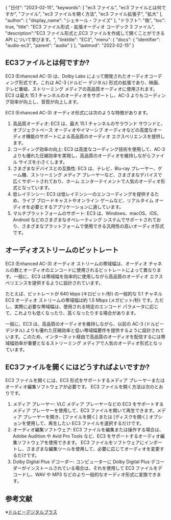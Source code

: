 {
"日付": "2023-02-15",
  "keywords": [
"ec3 ファイル",
"ec3 ファイルとは何ですか",
"ファイル",
"ec3 ファイルを開く方法",
"ec3 ファイル拡張子",
"拡大"
],
  "author": {
"display_name": "シェキール・ファイズ"
},
"ドラフト": "偽",
"toc": true,
"title": "EC3 ファイル形式 - 拡張オーディオ コーデック 3 ファイル",
  "description":"EC3 ファイル形式と,EC3 ファイルを作成して開くことができる API について学びます。",
"linktitle": "EC3",
  "menu": {
    "docs": {
      "identifier": "audio-ec3",
"parent": "audio"
}
},
"lastmod": "2023-02-15"
}

## EC3ファイルとは何ですか?

EC3 (Enhanced AC-3) は、Dolby Labs によって開発されたオーディオコーディング形式です。これは AC-3 (ドルビー デジタル) 形式の拡張であり、映画、テレビ番組、ストリーミング メディアの高品質オーディオに使用されます。 EC3 は最大 15.1 チャンネルのオーディオをサポートし、AC-3 よりもコーディング効率が向上し、音質が向上します。

EC3 (Enhanced AC-3) オーディオ形式には次のような特徴があります。

1. 高品質オーディオ: EC3 は、最大 15.1 チャンネルのサラウンド サウンドと、オブジェクトベース オーディオやイマーシブ オーディオなどの高度なオーディオ機能のサポートによる高品質のオーディオ エクスペリエンスを提供します。
2. コーディング効率の向上: EC3 は高度なコーディング技術を使用して、AC-3 よりも優れた圧縮効率を実現し、高品質のオーディオを維持しながらファイル サイズを小さくします。
3. さまざまなデバイスとの互換性: EC3 は、テレビ、Blu-ray プレーヤー、ゲーム機、ストリーミング メディア プレーヤーなど、さまざまなデバイスで広くサポートされており、ホーム エンターテイメントで人気のオーディオ形式となっています。
4. 低レイテンシー: EC3 は低レイテンシーのエンコーディングを提供するため、ライブ ブロードキャストやオンライン ゲームなど、リアルタイム オーディオを必要とするアプリケーションに適しています。
5. マルチプラットフォームのサポート: EC3 は、Windows、macOS、iOS、Android などのさまざまなオペレーティング システムでサポートされており、さまざまなプラットフォームで使用できる汎用性の高いオーディオ形式です。

## オーディオストリームのビットレート

EC3 (Enhanced AC-3) オーディオ ストリームの帯域幅は、オーディオ チャネルの数とオーディオのエンコードに使用されるビットレートによって異なります。一般に、EC3 は帯域幅を効率的に使用しながら高品質のオーディオ エクスペリエンスを提供するように設計されています。

たとえば、ビットレートが 640 kbps (キロビット/秒) の一般的な 5.1 チャネル EC3 オーディオ ストリームの帯域幅は約 1.5 Mbps (メガビット/秒) です。ただし、実際に必要な帯域幅は、使用される特定のエンコード パラメータに応じて、これよりも低くなったり、高くなったりする場合があります。

一般に、EC3 は、高品質のオーディオを維持しながら、以前の AC-3 (ドルビー デジタル) よりも優れた圧縮効率と低い帯域幅要件を提供するように設計されています。このため、インターネット経由で高品質のオーディオを配信するには帯域幅効率が重要となるストリーミング メディアで人気のオーディオ形式となっています。

## EC3ファイルを開くにはどうすればよいですか?

EC3 ファイルを開くには、EC3 形式をサポートするメディア プレーヤーまたはオーディオ編集ソフトウェアが必要です。 EC3 ファイルを開く方法は次のとおりです。

1. メディア プレーヤー: VLC メディア プレーヤーなどの EC3 をサポートするメディア プレーヤーを使用して、EC3 ファイルを開いて再生できます。メディア プレーヤーを開き、[ファイルを開く] または [ディスクを開く] オプションを使用して、再生したい EC3 ファイルを選択するだけです。
2. オーディオ編集ソフトウェア: EC3 ファイルを編集または操作する場合は、Adobe Audition や Avid Pro Tools など、EC3 をサポートするオーディオ編集ソフトウェアを使用できます。 EC3 ファイルをソフトウェアにインポートし、さまざまな編集ツールを使用して、必要に応じてオーディオを変更するだけです。
3. Dolby Digital Plus デコーダー: コンピューターに Dolby Digital Plus デコーダーがインストールされている場合は、それを使用して EC3 ファイルをデコードし、WAV や MP3 などのより一般的なオーディオ形式に変換できます。

## 参考文献
※[ドルビーデジタルプラス](https://ja.wikipedia.org/wiki/Dolby_Digital_Plus)

